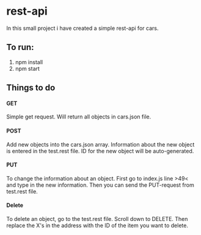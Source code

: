# rest-api

In this small project i have created a simple rest-api for cars.

## To run:

1. npm install
2. npm start

## Things to do

#### GET

Simple get request. Will return all objects in cars.json file.

#### POST

Add new objects into the cars.json array.
Information about the new object is entered in the test.rest file.
ID for the new object will be auto-generated.

#### PUT

To change the information about an object. First go to index.js line >49< and type in the new information. Then you can send the PUT-request from test.rest file.

#### Delete

To delete an object, go to the test.rest file. Scroll down to DELETE. Then replace the X's in the address with the ID of the item you want to delete.
